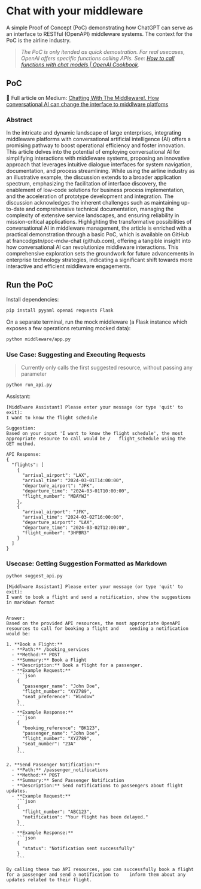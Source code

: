 # Chat with your middleware

A simple Proof of Concept (PoC) demonstrating how ChatGPT can serve as an interface to RESTful (OpenAPI) middleware systems. The context for the PoC is the airline industry.

> _The PoC is only itended as quick demostration. For real usecases, OpenAI offers specific functions calling APIs. See: [How to call functions with chat models | OpenAI Cookbook](https://cookbook.openai.com/examples/how_to_call_functions_with_chat_models)._

## PoC

📄 Full article on Medium: [Chatting With The Middleware!. How conversational AI can change the interface to middlware platfoms](https://medium.com/@franco.dgstn/chatting-with-the-middleware-6c2bc115daac)

### Abstract

In the intricate and dynamic landscape of large enterprises, integrating middleware platforms with conversational artificial intelligence (AI) offers a promising pathway to boost operational efficiency and foster innovation. This article delves into the potential of employing conversational AI for simplifying interactions with middleware systems, proposing an innovative approach that leverages intuitive dialogue interfaces for system navigation, documentation, and process streamlining. While using the airline industry as an illustrative example, the discussion extends to a broader application spectrum, emphasizing the facilitation of interface discovery, the enablement of low-code solutions for business process implementation, and the acceleration of prototype development and integration. The discussion acknowledges the inherent challenges such as maintaining up-to-date and comprehensive technical documentation, managing the complexity of extensive service landscapes, and ensuring reliability in mission-critical applications. Highlighting the transformative possibilities of conversational AI in middleware management, the article is enriched with a practical demonstration through a basic PoC, which is available on GitHub at francodgstn/poc-mdw-chat (github.com), offering a tangible insight into how conversational AI can revolutionize middleware interactions. This comprehensive exploration sets the groundwork for future advancements in enterprise technology strategies, indicating a significant shift towards more interactive and efficient middleware engagements.



## Run the PoC

Install dependencies:

```bash
pip install pyyaml openai requests Flask
```

On a separate terminal, run the mock middleware (a Flask instance which exposes a few operations returning mocked data):

```bash
python middleware/app.py
```

### Use Case: Suggesting and Executing Requests

> Currently only calls the first suggested resource, without passing any parameter

```bash
python run_api.py
```

Assistant:

```text
[Middlware Assistant] Please enter your message (or type 'quit' to exit):
I want to know the flight schedule

Suggestion:
Based on your input 'I want to know the flight schedule', the most appropriate resource to call would be /   flight_schedule using the GET method.

API Response:
{
  "flights": [
    {
      "arrival_airport": "LAX",
      "arrival_time": "2024-03-01T14:00:00",
      "departure_airport": "JFK",
      "departure_time": "2024-03-01T10:00:00",
      "flight_number": "MBAYWJ"
    },
    {
      "arrival_airport": "JFK",
      "arrival_time": "2024-03-02T16:00:00",
      "departure_airport": "LAX",
      "departure_time": "2024-03-02T12:00:00",
      "flight_number": "3HPBR3"
    }
  ]
}
```

### Usecase: Getting Suggestion Formatted as Markdown

```bash
python suggest_api.py
```

```text
[Middlware Assistant] Please enter your message (or type 'quit' to exit):
I want to book a flight and send a notification, show the suggestions in markdown format


Answer:
Based on the provided API resources, the most appropriate OpenAPI resources to call for booking a flight and    sending a notification would be:

1. **Book a Flight:**
  - **Path:** /booking_services
  - **Method:** POST
  - **Summary:** Book a Flight
  - **Description:** Book a flight for a passenger.
  - **Example Request:**
    ```json
    {
      "passenger_name": "John Doe",
      "flight_number": "XYZ789",
      "seat_preference": "Window"
    }
    ```
  - **Example Response:**
    ```json
    {
      "booking_reference": "BK123",
      "passenger_name": "John Doe",
      "flight_number": "XYZ789",
      "seat_number": "23A"
    }
    ```

2. **Send Passenger Notification:**
  - **Path:** /passenger_notifications
  - **Method:** POST
  - **Summary:** Send Passenger Notification
  - **Description:** Send notifications to passengers about flight updates.
  - **Example Request:**
    ```json
    {
      "flight_number": "ABC123",
      "notification": "Your flight has been delayed."
    }
    ```
  - **Example Response:**
    ```json
    {
      "status": "Notification sent successfully"
    }
    ```

By calling these two API resources, you can successfully book a flight for a passenger and send a notification to    inform them about any updates related to their flight.
```
